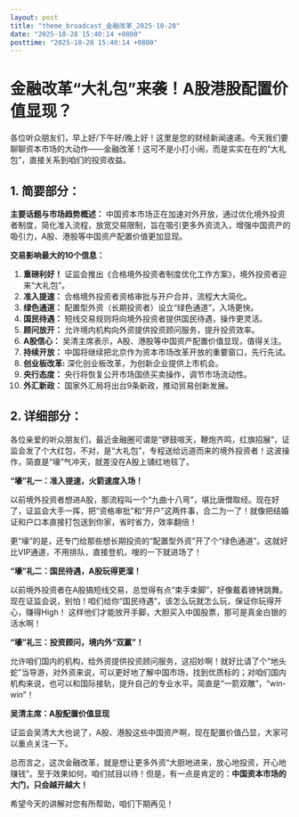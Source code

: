 ```yaml
---
layout: post
title: "theme_broadcast_金融改革_2025-10-28"
date: "2025-10-28 15:40:14 +0800"
posttime: "2025-10-28 15:40:14 +0800"
---
```


# 金融改革“大礼包”来袭！A股港股配置价值显现？

各位听众朋友们，早上好/下午好/晚上好！这里是您的财经新闻速递。今天我们要聊聊资本市场的大动作——金融改革！这可不是小打小闹，而是实实在在的“大礼包”，直接关系到咱们的投资收益。

## 1. 简要部分：

**主要话题与市场趋势概述：** 中国资本市场正在加速对外开放，通过优化境外投资者制度，简化准入流程，放宽交易限制，旨在吸引更多外资流入，增强中国资产的吸引力，A股、港股等中国资产配置价值更加显现。

**交易影响最大的10个信息：**

1.  **重磅利好！** 证监会推出《合格境外投资者制度优化工作方案》，境外投资者迎来“大礼包”。
2.  **准入提速：** 合格境外投资者资格审批与开户合并，流程大大简化。
3.  **绿色通道：** 配置型外资（长期投资者）设立“绿色通道”，入场更快。
4.  **国民待遇：** 短线交易规则将向境外投资者提供国民待遇，操作更灵活。
5.  **顾问放开：** 允许境内机构向外资提供投资顾问服务，提升投资效率。
6.  **A股信心：** 吴清主席表示，A股、港股等中国资产配置价值显现，值得关注。
7.  **持续开放：** 中国将继续把北京作为资本市场改革开放的重要窗口，先行先试。
8. **创业板改革:** 深化创业板改革，为创新企业提供上市机会。
9.  **央行态度：** 央行将恢复公开市场国债买卖操作，调节市场流动性。
10.  **外汇新政：** 国家外汇局将出台9条新政，推动贸易创新发展。

## 2. 详细部分：

各位亲爱的听众朋友们，最近金融圈可谓是“锣鼓喧天，鞭炮齐鸣，红旗招展”，证监会发了个大红包，不对，是“大礼包”，专程送给远道而来的境外投资者！这波操作，简直是“壕”气冲天，就差没在A股上铺红地毯了。

**“壕”礼一：准入提速，火箭速度入场！**

以前境外投资者想进A股，那流程叫一个“九曲十八弯”，堪比唐僧取经。现在好了，证监会大手一挥，把“资格审批”和“开户”这两件事，合二为一了！就像把结婚证和户口本直接打包送到你家，省时省力，效率翻倍！

更“壕”的是，还专门给那些想长期投资的“配置型外资”开了个“绿色通道”。这就好比VIP通道，不用排队，直接登机，嗖的一下就进场了！

**“壕”礼二：国民待遇，A股玩得更溜！**

以前境外投资者在A股搞短线交易，总觉得有点“束手束脚”，好像戴着镣铐跳舞。现在证监会说，别怕！咱们给你“国民待遇”，该怎么玩就怎么玩，保证你玩得开心，赚得High！ 这样他们才能放开手脚，大胆买入中国股票，那可是真金白银的活水啊！

**“壕”礼三：投资顾问，境内外“双赢”！**

允许咱们国内的机构，给外资提供投资顾问服务，这招妙啊！就好比请了个“地头蛇”当导游，对外资来说，可以更好地了解中国市场，找到优质标的；对咱们国内机构来说，也可以和国际接轨，提升自己的专业水平。简直是“一箭双雕”，“win-win”！

**吴清主席：A股配置价值显现**

证监会吴清大大也说了，A股、港股这些中国资产啊，现在配置价值凸显，大家可以重点关注一下。

总而言之，这次金融改革，就是想让更多外资“大胆地进来，放心地投资，开心地赚钱”。至于效果如何，咱们拭目以待！但是，有一点是肯定的：**中国资本市场的大门，只会越开越大！**

希望今天的讲解对您有所帮助，咱们下期再见！